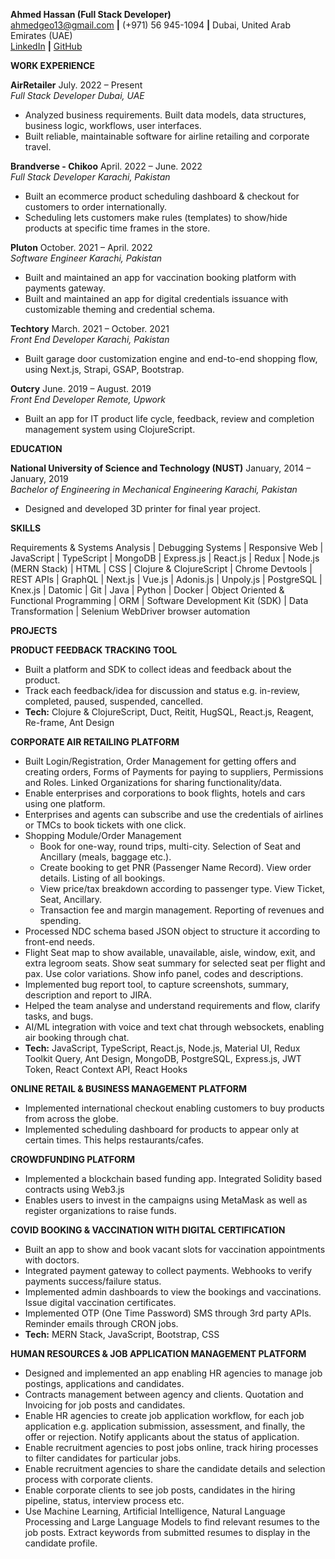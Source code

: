 **Ahmed Hassan (Full Stack Developer)**  
ahmedgeo13@gmail.com **|** (+971) 56 945-1094 **|** Dubai, United Arab Emirates (UAE)  
[LinkedIn](https://www.linkedin.com/in/ahmed1hsn/) **|** [GitHub](https://github.com/ahmed1hsn)

**WORK EXPERIENCE**

**AirRetailer**									          	   	  July. 2022 – Present  
*Full Stack Developer										     	    Dubai, UAE*

* Analyzed business requirements. Built data models, data structures, business logic, workflows, user interfaces.  
* Built reliable, maintainable software for airline retailing and corporate travel.

   
**Brandverse \- Chikoo**									        April. 2022 – June. 2022  
*Full Stack Developer										           Karachi, Pakistan*

* Built an ecommerce product scheduling dashboard & checkout for customers to order internationally.  
* Scheduling lets customers make rules (templates) to show/hide products at specific time frames in the store.

**Pluton**									  		   October. 2021 – April. 2022  
*Software Engineer										           Karachi, Pakistan*

* Built and maintained an app for vaccination booking platform with payments gateway.  
* Built and maintained an app for digital credentials issuance with customizable theming and credential schema.

**Techtory**  								 		March. 2021 – October. 2021  
*Front End Developer		 								           Karachi, Pakistan* 

* Built garage door customization engine and end-to-end shopping flow, using Next.js, Strapi, GSAP, Bootstrap.

**Outcry**		 							     		     June. 2019 – August. 2019  
*Front End Developer	 									             Remote, Upwork* 

* Built an app for IT product life cycle, feedback, review and completion management system using ClojureScript.

**EDUCATION**   
	  
**National University of Science and Technology (NUST)**			 	January, 2014 – January, 2019   
*Bachelor of Engineering in Mechanical Engineering					   		           Karachi, Pakistan*

* Designed and developed 3D printer for final year project.

**SKILLS** 

Requirements & Systems Analysis | Debugging Systems | Responsive Web | JavaScript | TypeScript | MongoDB | Express.js | React.js | Redux | Node.js (MERN Stack) | HTML | CSS | Clojure & ClojureScript | Chrome Devtools | REST APIs | GraphQL | Next.js | Vue.js | Adonis.js | Unpoly.js | PostgreSQL | Knex.js | Datomic | Git | Java | Python | Docker | Object Oriented & Functional Programming | ORM | Software Development Kit (SDK) | Data Transformation | Selenium WebDriver browser automation

**PROJECTS** 

**PRODUCT FEEDBACK TRACKING TOOL**

* Built a platform and SDK to collect ideas and feedback about the product.   
* Track each feedback/idea for discussion and status e.g. in-review, completed, paused, suspended, cancelled.   
* **Tech:** Clojure & ClojureScript, Duct, Reitit, HugSQL, React.js, Reagent, Re-frame, Ant Design

**CORPORATE AIR RETAILING PLATFORM**

* Built Login/Registration, Order Management for getting offers and creating orders, Forms of Payments for paying to suppliers, Permissions and Roles. Linked Organizations for sharing functionality/data.  
* Enable enterprises and corporations to book flights, hotels and cars using one platform.  
* Enterprises and agents can subscribe and use the credentials of airlines or TMCs to book tickets with one click.  
* Shopping Module/Order Management  
  * Book for one-way, round trips, multi-city. Selection of Seat and Ancillary (meals, baggage etc.).  
  * Create booking to get PNR (Passenger Name Record). View order details. Listing of all bookings.  
  * View price/tax breakdown according to passenger type. View Ticket, Seat, Ancillary.  
  * Transaction fee and margin management. Reporting of revenues and spending.  
* Processed NDC schema based JSON object to structure it according to front-end needs.  
* Flight Seat map to show available, unavailable, aisle, window, exit, and extra legroom seats. Show seat summary for selected seat per flight and pax. Use color variations. Show info panel, codes and descriptions.   
* Implemented bug report tool, to capture screenshots, summary, description and report to JIRA.  
* Helped the team analyse and understand requirements and flow, clarify tasks, and bugs.  
* AI/ML integration with voice and text chat through websockets, enabling air booking through chat.  
* **Tech:** JavaScript, TypeScript, React.js, Node.js, Material UI, Redux Toolkit Query, Ant Design, MongoDB, PostgreSQL, Express.js, JWT Token, React Context API, React Hooks

**ONLINE RETAIL & BUSINESS MANAGEMENT PLATFORM**

* Implemented international checkout enabling customers to buy products from across the globe.  
* Implemented scheduling dashboard for products to appear only at certain times. This helps restaurants/cafes.

**CROWDFUNDING PLATFORM**

* Implemented a blockchain based funding app. Integrated Solidity based contracts using Web3.js  
* Enables users to invest in the campaigns using MetaMask as well as register organizations to raise funds.

**COVID BOOKING & VACCINATION WITH DIGITAL CERTIFICATION**

* Built an app to show and book vacant slots for vaccination appointments with doctors.  
* Integrated payment gateway to collect payments. Webhooks to verify payments success/failure status.  
* Implemented admin dashboards to view the bookings and vaccinations. Issue digital vaccination certificates.  
* Implemented OTP (One Time Password) SMS through 3rd party APIs. Reminder emails through CRON jobs.  
* **Tech:** MERN Stack, JavaScript, Bootstrap, CSS

**HUMAN RESOURCES & JOB APPLICATION MANAGEMENT PLATFORM**

* Designed and implemented an app enabling HR agencies to manage job postings, applications and candidates.  
* Contracts management between agency and clients. Quotation and Invoicing for job posts and candidates.  
* Enable HR agencies to create job application workflow, for each job application e.g. application submission, assessment, and finally, the offer or rejection. Notify applicants about the status of application.  
* Enable recruitment agencies to post jobs online, track hiring processes to filter candidates for particular jobs.  
* Enable recruitment agencies to share the candidate details and selection process with corporate clients.  
* Enable corporate clients to see job posts, candidates in the hiring pipeline, status, interview process etc.  
* Use Machine Learning, Artificial Intelligence, Natural Language Processing and Large Language Models to find relevant resumes to the job posts. Extract keywords from submitted resumes to display in the candidate profile.
